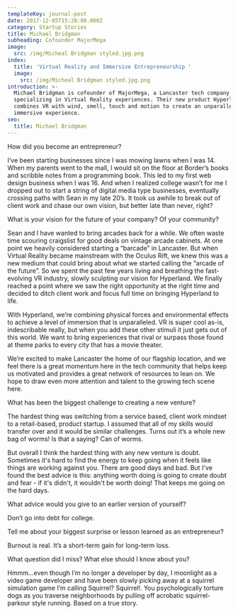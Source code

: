 ```yaml
---
templateKey: journal-post
date: 2017-12-05T15:28:00.000Z
category: Startup Stories
title: Michael Bridgman
subheading: Cofounder MajorMega
image:
  src: /img/Micheal Bridgman styled.jpg.png
index:
  title: 'Virtual Reality and Immersive Entrepreneurship '
  image:
    src: /img/Micheal Bridgman styled.jpg.png
introduction: >-
  Michael Bridgman is cofounder of MajorMega, a Lancaster tech company
  specializing in Virtual Reality experiences. Their new product Hyperland
  combines VR with wind, smell, touch and motion to create an unparalleled
  immersive experience.
seo:
  title: Michael Bridgman
---
```

How did you become an entrepreneur?

I’ve been starting businesses since I was mowing lawns when I was 14. When my parents went to the mall, I would sit on the floor at Border’s books and scribble notes from a programming book. This led to my first web design business when I was 16. And when I realized college wasn’t for me I dropped out to start a string of digital media type businesses, eventually crossing paths with Sean in my late 20’s. It took us awhile to break out of client work and chase our own vision, but better late than never, right?

What is your vision for the future of your company? Of your community?

Sean and I have wanted to bring arcades back for a while. We often waste time scouring craigslist for good deals on vintage arcade cabinets. At one point we heavily considered starting a “barcade” in Lancaster. But when Virtual Reality became mainstream with the Oculus Rift, we knew this was a new medium that could bring about what we started calling the “arcade of the future”. So we spent the past few years living and breathing the fast-evolving VR industry, slowly sculpting our vision for Hyperland. We finally reached a point where we saw the right opportunity at the right time and decided to ditch client work and focus full time on bringing Hyperland to life.

With Hyperland, we’re combining physical forces and environmental effects to achieve a level of immersion that is unparalleled. VR is super cool as-is, indescribable really, but when you add these other stimuli it just gets out of this world. We want to bring experiences that rival or surpass those found at theme parks to every city that has a movie theater.

We’re excited to make Lancaster the home of our flagship location, and we feel there is a great momentum here in the tech community that helps keep us motivated and provides a great network of resources to lean on. We hope to draw even more attention and talent to the growing tech scene here.

What has been the biggest challenge to creating a new venture?

The hardest thing was switching from a service based, client work mindset to a retail-based, product startup. I assumed that all of my skills would transfer over and it would be similar challenges. Turns out it’s a whole new bag of worms! Is that a saying? Can of worms.

But overall I think the hardest thing with any new venture is doubt. Sometimes it's hard to find the energy to keep going when it feels like things are working against you. There are good days and bad. But I've found the best advice is this: anything worth doing is going to create doubt and fear - if it's didn't, it wouldn't be worth doing! That keeps me going on the hard days.

What advice would you give to an earlier version of yourself?

Don’t go into debt for college.

Tell me about your biggest surprise or lesson learned as an entrepreneur?

Burnout is real. It’s a short-term gain for long-term loss.

What question did I miss? What else should I know about you?

Hmmm...even though I’m no longer a developer by day, I moonlight as a video game developer and have been slowly picking away at a squirrel simulation game I’m calling Squirrel? Squirrel!. You psychologically torture dogs as you traverse neighborhoods by pulling off acrobatic squirrel-parkour style running. Based on a true story.
